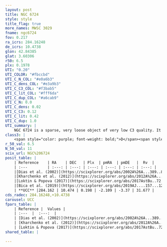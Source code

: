 ```yaml
---
layout: post
title: NGC 6724
style: style
title_flag: true
more_names: MWSC 3029
fname: ngc6724
fov: 0.217
ra_icrs: 284.16248
de_icrs: 10.4738
glon: 42.84385
glat: 3.60306
r50: 6.5
plx: 0.1978
UTI: "0.20"
UTI_COLOR: "#fbccbd"
UTI_C_N_COL: "#e0a6b3"
UTI_C_dens_COL: "#e3a9b3"
UTI_C_C3_COL: "#f3bab5"
UTI_C_lit_COL: "#fff6da"
UTI_C_dup_COL: "#a6cab9"
UTI_C_N: 0.0
UTI_C_dens: 0.02
UTI_C_C3: 0.12
UTI_C_lit: 0.42
UTI_C_dup: 1.0
UTI_summary: |
    NGC 6724 is a sparse, very loose object of very low C3 quality. It is poorly studied in the literature, with no articles listed in the last 6 years.<br><br><span style="color: #99180f; font-weight: bold;">Warning: </span>contains less than 25 stars with <i>P>0.5</i> estimated.
class3: |
    <span style="color: purple; font-weight: bold;">D</span><span style="color: red; font-weight: bold;">C</span>
r_50_val: 6.5
N_50_val: 11
scix_url: NGC%206724
posit_table: |
    | Reference    | RA    | DEC   | Plx  | pmRA  | pmDE   |  Rv  |
    | :---         | :---: | :---: | :---: | :---: | :---: | :---: |
    |[Dias et al. (2002)](https://scixplorer.org/abs/2002A%26A...389..871D) | 284.188 | 10.446 | -- | -1.21 | -3.59 | -- |
    |[Kharchenko et al. (2012)](https://scixplorer.org/abs/2012A%26A...543A.156K) | 284.175 | 10.415 | -- | -2.49 | -4.97 | -- |
    |[Loktin & Popova (2017)](https://scixplorer.org/abs/2017AstBu..72..257L) | 284.19 | 10.459 | -- | -1.509 | -3.814 | -- |
    |[Bica et al. (2019)](https://scixplorer.org/abs/2019AJ....157...12B) | 284.247 | 10.325 | -- | -- | -- | -- |
    | **UCC** |284.162 | 10.474 | 0.198 | -2.109 | -3.37 | 31.677 | 
cds_radec: 284.16248,+10.4738
carousel: UCC
fpars_table: |
    | Reference |  Values |
    | :---  |  :---:  |
    | [Dias et al. (2002)](https://scixplorer.org/abs/2002A%26A...389..871D) | `E(B-V)=1.0, Dist=1105.0, Age=8.95` |
    | [Kharchenko et al. (2012)](https://scixplorer.org/abs/2012A%26A...543A.156K) | `e_bv=0.895, distance=4813, log_age=8.975` |
    | [Loktin & Popova (2017)](https://scixplorer.org/abs/2017AstBu..72..257L) | `E(B-V)=0.259, Dmod=10.887, logt=9.4` |
shared_table: |
    
---
```


